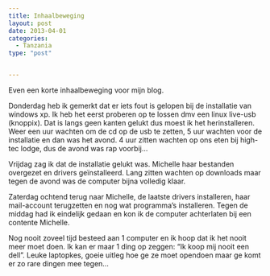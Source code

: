 ```yaml
---
title: Inhaalbeweging
layout: post
date: 2013-04-01
categories:
  - Tanzania
type: "post"


---
```

Even een korte inhaalbeweging voor mijn blog.

Donderdag heb ik gemerkt dat er iets fout is gelopen bij de installatie van windows xp. Ik heb het eerst proberen op te lossen dmv een linux live-usb (knoppix). Dat is langs geen kanten gelukt dus moest ik het herinstalleren. Weer een uur wachten om de cd op de usb te zetten, 5 uur wachten voor de installatie en dan was het avond. 4 uur zitten wachten op ons eten bij high-tec lodge, dus de avond was rap voorbij&#8230;

Vrijdag zag ik dat de installatie gelukt was. Michelle haar bestanden overgezet en drivers geïnstalleerd. Lang zitten wachten op downloads maar tegen de avond was de computer bijna volledig klaar.

Zaterdag ochtend terug naar Michelle, de laatste drivers installeren, haar mail-account terugzetten en nog wat programma&#8217;s installeren. Tegen de middag had ik eindelijk gedaan en kon ik de computer achterlaten bij een contente Michelle.

Nog nooit zoveel tijd besteed aan 1 computer en ik hoop dat ik het nooit meer moet doen. Ik kan er maar 1 ding op zeggen: &#8220;Ik koop mij nooit een dell&#8221;. Leuke laptopkes, goeie uitleg hoe ge ze moet opendoen maar ge komt er zo rare dingen mee tegen&#8230;
